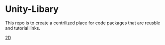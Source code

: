 # Unity-Libary

This repo is to create a centrilized place for code packages that are reusble and tutorial links.

[2D](/2D/README.md)
